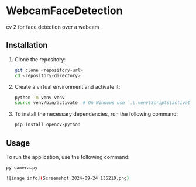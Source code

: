# WebcamFaceDetection

cv 2 for face detection over a webcam 

## Installation

1. Clone the repository:
    ```sh
    git clone <repository-url>
    cd <repository-directory>
    ```

2. Create a virtual environment and activate it:
    ```sh
    python -m venv venv
    source venv/bin/activate  # On Windows use `.\.venv\Scripts\activate`
    ```

3. To install the necessary dependencies, run the following command:
    ```sh
    pip install opencv-python
    ```

## Usage

To run the application, use the following command:
```sh
py camera.py

![image info](Screenshot 2024-09-24 135210.png)